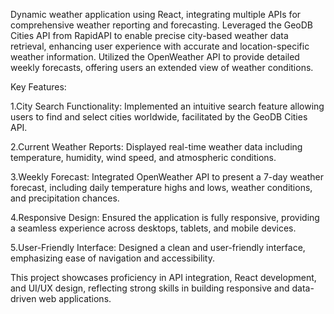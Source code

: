 Dynamic weather application using React, integrating multiple APIs for comprehensive weather reporting and forecasting. Leveraged the GeoDB Cities API from RapidAPI to enable precise city-based weather data retrieval, enhancing user experience with accurate and location-specific weather information. Utilized the OpenWeather API to provide detailed weekly forecasts, offering users an extended view of weather conditions.

Key Features:

1.City Search Functionality: Implemented an intuitive search feature allowing users to find and select cities worldwide, facilitated by the GeoDB Cities API.

2.Current Weather Reports: Displayed real-time weather data including temperature, humidity, wind speed, and atmospheric conditions.

3.Weekly Forecast: Integrated OpenWeather API to present a 7-day weather forecast, including daily temperature highs and lows, weather conditions, and precipitation chances.

4.Responsive Design: Ensured the application is fully responsive, providing a seamless experience across desktops, tablets, and mobile devices.

5.User-Friendly Interface: Designed a clean and user-friendly interface, emphasizing ease of navigation and accessibility.

This project showcases proficiency in API integration, React development, and UI/UX design, reflecting strong skills in building responsive and data-driven web applications.
